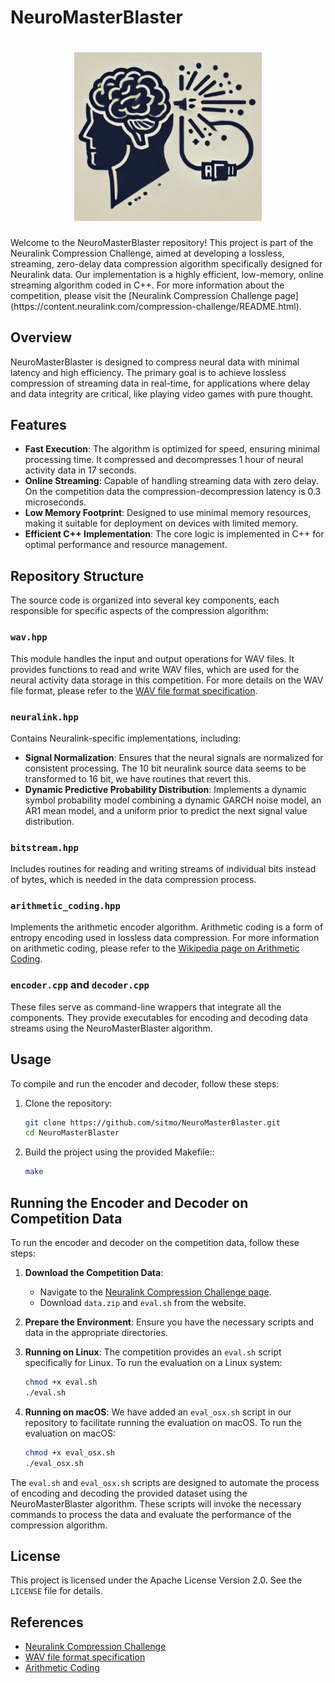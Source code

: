 # NeuroMasterBlaster

<h1 align='center'><img src='logo.png' width=300/></h1>
Welcome to the NeuroMasterBlaster repository! This project is part of the Neuralink Compression Challenge, aimed at developing a lossless, streaming, zero-delay data compression algorithm specifically designed for Neuralink data. Our implementation is a highly efficient, low-memory, online streaming algorithm coded in C++. For more information about the competition, please visit the [Neuralink Compression Challenge page](https://content.neuralink.com/compression-challenge/README.html).

## Overview

NeuroMasterBlaster is designed to compress neural data with minimal latency and high efficiency. The primary goal is to achieve lossless compression of streaming data in real-time, for applications where delay and data integrity are critical, like playing video games with pure thought.

## Features

- **Fast Execution**: The algorithm is optimized for speed, ensuring minimal processing time. It compressed and decompresses 1 hour of neural activity data in 17 seconds.
- **Online Streaming**: Capable of handling streaming data with zero delay. On the competition data the compression-decompression latency is 0.3 microseconds. 
- **Low Memory Footprint**: Designed to use minimal memory resources, making it suitable for deployment on devices with limited memory.
- **Efficient C++ Implementation**: The core logic is implemented in C++ for optimal performance and resource management.

## Repository Structure

The source code is organized into several key components, each responsible for specific aspects of the compression algorithm:

### `wav.hpp`

This module handles the input and output operations for WAV files. It provides functions to read and write WAV files, which are  used for the neural activity data storage in this competition. For more details on the WAV file format, please refer to the [WAV file format specification](https://en.wikipedia.org/wiki/WAV).

### `neuralink.hpp`

Contains Neuralink-specific implementations, including:
- **Signal Normalization**: Ensures that the neural signals are normalized for consistent processing. The 10 bit neuralink source data seems to be transformed to 16 bit, we have routines that revert this.
- **Dynamic Predictive Probability Distribution**: Implements a dynamic symbol probability model combining a dynamic GARCH noise model, an AR1 mean model, and a uniform prior to predict the next signal value distribution.

### `bitstream.hpp`

Includes routines for reading and writing streams of individual bits instead of bytes, which is needed in the data compression process.

### `arithmetic_coding.hpp`

Implements the arithmetic encoder algorithm. Arithmetic coding is a form of entropy encoding used in lossless data compression. For more information on arithmetic coding, please refer to the [Wikipedia page on Arithmetic Coding](https://en.wikipedia.org/wiki/Arithmetic_coding).

### `encoder.cpp` and `decoder.cpp`

These files serve as command-line wrappers that integrate all the components. They provide executables for encoding and decoding data streams using the NeuroMasterBlaster algorithm.

## Usage

To compile and run the encoder and decoder, follow these steps:

1. Clone the repository:
   ```bash
   git clone https://github.com/sitmo/NeuroMasterBlaster.git
   cd NeuroMasterBlaster
   ```

2. Build the project using the provided Makefile::
   ```bash
   make
   ```
## Running the Encoder and Decoder on Competition Data

To run the encoder and decoder on the competition data, follow these steps:

1. **Download the Competition Data**:
   - Navigate to the [Neuralink Compression Challenge page](https://content.neuralink.com/compression-challenge/README.html).
   - Download `data.zip` and `eval.sh` from the website.


2. **Prepare the Environment**:
   Ensure you have the necessary scripts and data in the appropriate directories.

3. **Running on Linux**:
   The competition provides an `eval.sh` script specifically for Linux. To run the evaluation on a Linux system:
   ```bash
   chmod +x eval.sh
   ./eval.sh
   ```

4. **Running on macOS**:
   We have added an `eval_osx.sh` script in our repository to facilitate running the evaluation on macOS. To run the evaluation on macOS:
   ```bash
   chmod +x eval_osx.sh
   ./eval_osx.sh
   ```

The `eval.sh` and `eval_osx.sh` scripts are designed to automate the process of encoding and decoding the provided dataset using the NeuroMasterBlaster algorithm. These scripts will invoke the necessary commands to process the data and evaluate the performance of the compression algorithm.


## License

This project is licensed under the Apache License Version 2.0. See the `LICENSE` file for details.

## References

- [Neuralink Compression Challenge](https://content.neuralink.com/compression-challenge/README.html)
- [WAV file format specification](https://en.wikipedia.org/wiki/WAV)
- [Arithmetic Coding](https://en.wikipedia.org/wiki/Arithmetic_coding)
